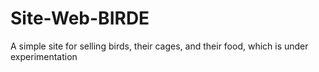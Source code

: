 # Site-Web-BIRDE
A simple site for selling birds, their cages, and their food, which is under experimentation
